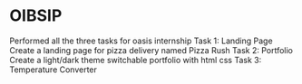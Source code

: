 # OIBSIP
Performed all the three tasks for oasis internship
Task 1: Landing Page
Create a landing page for pizza delivery named Pizza Rush
Task 2: Portfolio
Create a light/dark theme switchable portfolio with html css
Task 3: Temperature Converter
